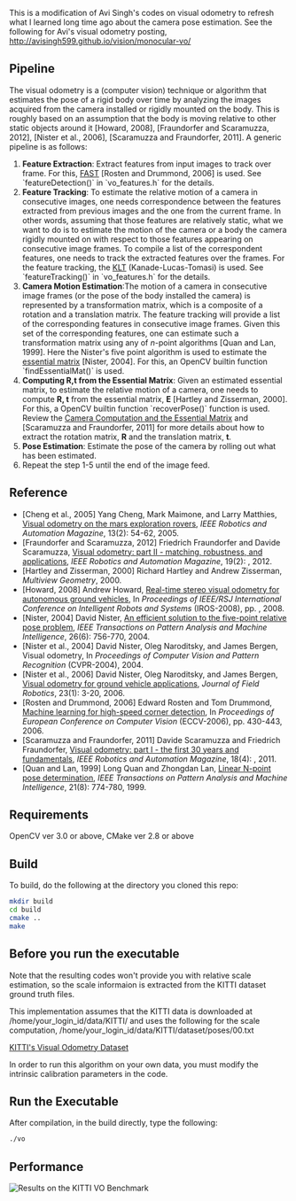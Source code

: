 This is a modification of Avi Singh's codes on visual odometry to
refresh what I learned long time ago about the camera pose
estimation. See the following for Avi's visual odometry posting,
http://avisingh599.github.io/vision/monocular-vo/

## Pipeline

<p>The visual odometry is a (computer vision) technique or algorithm
 that estimates the pose of a rigid body over time by analyzing the
 images acquired from the camera installed or rigidly mounted on the
 body. This is roughly based on an assumption that the body is moving
 relative to other static objects around it [Howard, 2008],
 [Fraundorfer and Scaramuzza, 2012], [Nister et al., 2006],
 [Scaramuzza and Fraundorfer, 2011]. A generic pipeline is as
 follows:</p>

<ol>

<li><b>Feature Extraction</b>: Extract features from input images to
track over frame. For this, <a
href="https://www.edwardrosten.com/work/rosten_2006_machine.pdf">FAST</a>
[Rosten and Drummond, 2006] is used. See `featureDetection()` in
`vo_features.h` for the details.

<li><b>Feature Tracking</b>: To estimate the relative motion of a
camera in consecutive images, one needs correspondence between the
features extracted from previous images and the one from the current
frame. In other words, assuming that those features are relatively
static, what we want to do is to estimate the motion of the camera or
a body the camera rigidly mounted on with respect to those features
appearing on consecutive image frames. To compile a list of the
correspondent features, one needs to track the extracted features over
the frames.  For the feature tracking, the <a
href="https://en.wikipedia.org/wiki/Kanade%E2%80%93Lucas%E2%80%93Tomasi_feature_tracker">KLT</a>
(Kanade-Lucas-Tomasi) is used. See `featureTracking()` in
`vo_features.h` for the details.

<li><b>Camera Motion Estimation</b>:The motion of a camera in
consecutive image frames (or the pose of the body installed the camera) is represented by a
transformation matrix, which is a composite of a rotation and a translation matrix. The
feature tracking will provide a list of the corresponding
features in consecutive image frames. Given this set of the
corresponding features, one can estimate such a transformation
matrix using any of <i>n</i>-point algorithms [Quan and Lan,
1999]. Here the Nister's five point algorithm is used to estimate the
<a href="https://en.wikipedia.org/wiki/Essential_matrix">essential
matrix</a> [Nister, 2004]. For this, an OpenCV builtin function `findEssentialMat()` is used.

<li><b>Computing R,t from the Essential Matrix</b>: Given an estimated
essential matrix, to estimate the relative motion of a camera, one
needs to compute <b>R, t</b> from the essential matrix, <b>E</b>
[Hartley and Zisserman, 2000]. For this, a OpenCV builtin function
`recoverPose()` function is used. Review the <a href="http://www.maths.lth.se/matematiklth/personal/calle/datorseende13/notes/forelas6.pdf">Camera Computation and the Essential Matrix</a> and [Scaramuzza and Fraundorfer, 2011] for more details about how to extract the rotation matrix, <b>R</b> and the translation matrix, <b>t</b>.

<li><b>Pose Estimation</b>: Estimate the pose of the camera by rolling
out what has been estimated.  

<li> Repeat the step 1-5 until the end of the image feed.

</ol>

## Reference
<ul>

<li>[Cheng et al., 2005] Yang Cheng, Mark Maimone, and Larry Matthies,
<a
href="https://www-robotics.jpl.nasa.gov/publications/Mark_Maimone/smc05_cheng_maimone_matthies.pdf">Visual
odometry on the mars exploration rovers</a>, <i>IEEE Robotics and
Automation Magazine</i>, 13(2): 54-62, 2005.

<li>[Fraundorfer and Scaramuzza, 2012] Friedrich Fraundorfer and
Davide Scaramuzza, <a
href="https://sites.google.com/site/scarabotix/tutorial-on-visual-odometry">Visual
odometry: part II - matching, robustness, and applications</a>,
<i>IEEE Robotics and Automation Magazine</i>, 19(2): , 2012.

<li>[Hartley and Zisserman, 2000] Richard Hartley and Andrew
Zisserman, <i>Multiview Geometry</i>, 2000.

<li>[Howard, 2008] Andrew Howard, <a href="
https://pdfs.semanticscholar.org/0a6d/a5191a51c097e4b52153a7b426d79b3d634e.pdf">Real-time
stereo visual odometry for autonomous ground vehicles</a>, In
<i>Proceedings of IEEE/RSJ International Conference on Intelligent
Robots and Systems</i> (IROS-2008), pp. , 2008.

<li>[Nister, 2004] David Nister, <a
href="http://citeseerx.ist.psu.edu/viewdoc/download?doi=10.1.1.86.8769&rep=rep1&type=pdf">An
efficient solution to the five-point relative pose problem</a>,
<i>IEEE Transactions on Pattern Analysis and Machine Intelligence</i>,
26(6): 756-770, 2004.

<li>[Nister et al., 2004] David Nister, Oleg Naroditsky, and James
Bergen, Visual odometry, In <i>Proceedings of Computer Vision and
Pattern Recognition</i> (CVPR-2004), 2004.

<li>[Nister et al., 2006] David Nister, Oleg Naroditsky, and James
Bergen, <a
href="https://pdfs.semanticscholar.org/c896/5cc5c62a245593dbc679aebdf3338bb945fc.pdf">Visual
odometry for ground vehicle applications</a>, <i>Journal of Field
Robotics</i>, 23(1): 3-20, 2006.

<li>[Rosten and Drummond, 2006] Edward Rosten and Tom Drummond, <a
href="https://www.edwardrosten.com/work/rosten_2006_machine.pdf">Machine
learning for high-speed corner detection</a>, In <i>Proceedings of
European Conference on Computer Vision</i> (ECCV-2006), pp. 430-443,
2006.

<li>[Scaramuzza and Fraundorfer, 2011] Davide Scaramuzza and Friedrich
Fraundorfer, <a
href="https://sites.google.com/site/scarabotix/tutorial-on-visual-odometry">Visual
odometry: part I - the first 30 years and fundamentals</a>, <i>IEEE
Robotics and Automation Magazine</i>, 18(4): , 2011.

<li>[Quan and Lan, 1999] Long Quan and Zhongdan Lan, <a
href="https://hal.archives-ouvertes.fr/inria-00590105/document">Linear
N-point pose determination</a>, <i>IEEE Transactions on Pattern
Analysis and Machine Intelligence</i>, 21(8): 774-780, 1999.

</ul>

## Requirements
<p>
OpenCV ver 3.0 or above, CMake ver 2.8 or above
</p>

## Build

To build, do the following at the directory you cloned this repo:

```bash
mkdir build
cd build
cmake ..
make
```

## Before you run the executable
<p>

Note that the resulting codes won't provide you with relative scale
estimation, so the scale informaion is extracted from the KITTI
dataset ground truth files.

This implementation assumes that the KITTI data is downloaded at
/home/your_login_id/data/KITTI/ and uses the following for the scale
computation, /home/your_login_id/data/KITTI/dataset/poses/00.txt

[KITTI's Visual Odometry
Dataset](http://www.cvlibs.net/datasets/kitti/eval_odometry.php)

In order to run this algorithm on your own data, you must modify the
intrinsic calibration parameters in the code.
</p>


## Run the Executable

After compilation, in the build directly, type the following:

```bash
./vo
```

## Performance
![Results on the KITTI VO Benchmark](http://avisingh599.github.io/images/visodo/2K.png)

